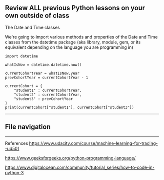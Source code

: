 ## Review ALL previous Python lessons on your own outside of class

The Date and Time classes

We're going to import various methods and properties of the Date and Time classes from the datetime package (aka library, module, gem, or its equivalent depending on the language you are programming in)

	import datetime

	whatIsNow = datetime.datetime.now()

	currentCohortYear = whatIsNow.year
	prevCohortYear = currentCohortYear - 1

	currentCohort = {
		"student1" : currentCohortYear, 
		"student2" : currentCohortYear, 
		"student3" : prevCohortYear
	}
	print(currentCohort["student1"], currentCohort["student3"])

---
## File navigation

---
References
https://www.udacity.com/course/machine-learning-for-trading--ud501

https://www.geeksforgeeks.org/python-programming-language/

https://www.digitalocean.com/community/tutorial_series/how-to-code-in-python-3
